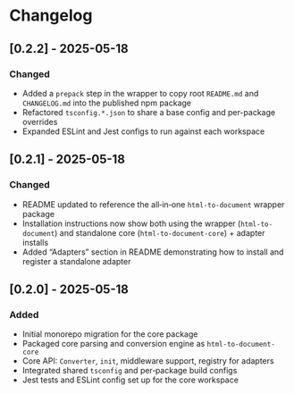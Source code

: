 

# Changelog
## [0.2.2] - 2025-05-18
### Changed
- Added a `prepack` step in the wrapper to copy root `README.md` and `CHANGELOG.md` into the published npm package  
- Refactored `tsconfig.*.json` to share a base config and per-package overrides  
- Expanded ESLint and Jest configs to run against each workspace  

## [0.2.1] - 2025-05-18

### Changed
- README updated to reference the all‑in‑one `html-to-document` wrapper package  
- Installation instructions now show both using the wrapper (`html-to-document`) and standalone core (`html-to-document-core`) + adapter installs  
- Added “Adapters” section in README demonstrating how to install and register a standalone adapter

## [0.2.0] - 2025-05-18

### Added
- Initial monorepo migration for the core package  
- Packaged core parsing and conversion engine as `html-to-document-core`  
- Core API: `Converter`, `init`, middleware support, registry for adapters  
- Integrated shared `tsconfig` and per‑package build configs  
- Jest tests and ESLint config set up for the core workspace